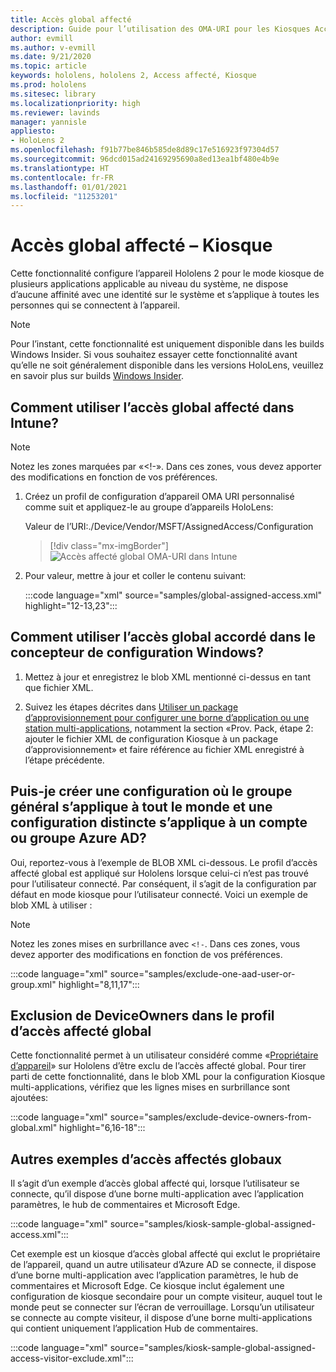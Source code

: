 ```yaml
---
title: Accès global affecté
description: Guide pour l’utilisation des OMA-URI pour les Kiosques Accès affecté
author: evmill
ms.author: v-evmill
ms.date: 9/21/2020
ms.topic: article
keywords: hololens, hololens 2, Access affecté, Kiosque
ms.prod: hololens
ms.sitesec: library
ms.localizationpriority: high
ms.reviewer: lavinds
manager: yannisle
appliesto:
- HoloLens 2
ms.openlocfilehash: f91b77be846b585de8d89c17e516923f97304d57
ms.sourcegitcommit: 96dcd015ad24169295690a8ed13ea1bf480e4b9e
ms.translationtype: HT
ms.contentlocale: fr-FR
ms.lasthandoff: 01/01/2021
ms.locfileid: "11253201"
---
```

# Accès global affecté – Kiosque

Cette fonctionnalité configure l’appareil Hololens 2 pour le mode kiosque de plusieurs applications applicable au niveau du système, ne dispose d’aucune affinité avec une identité sur le système et s’applique à toutes les personnes qui se connectent à l’appareil.

> [!NOTE]
> Pour l’instant, cette fonctionnalité est uniquement disponible dans les builds Windows Insider. Si vous souhaitez essayer cette fonctionnalité avant qu’elle ne soit généralement disponible dans les versions HoloLens, veuillez en savoir plus sur builds [Windows Insider](hololens-insider.md).

## Comment utiliser l’accès global affecté dans Intune?

> [!NOTE]
> Notez les zones marquées par «<!-». Dans ces zones, vous devez apporter des modifications en fonction de vos préférences.

1. Créez un profil de configuration d’appareil OMA URI personnalisé comme suit et appliquez-le au groupe d’appareils HoloLens:

    Valeur de l’URI:./Device/Vendor/MSFT/AssignedAccess/Configuration

    > [!div class="mx-imgBorder"]
    > ![Accès affecté global OMA-URI dans Intune](images/global-assigned-access-omauri.png)

2. Pour valeur, mettre à jour et coller le contenu suivant:

    :::code language="xml" source="samples/global-assigned-access.xml" highlight="12-13,23":::

## Comment utiliser l’accès global accordé dans le concepteur de configuration Windows?

1. Mettez à jour et enregistrez le blob XML mentionné ci-dessus en tant que fichier XML. 

2. Suivez les étapes décrites dans [Utiliser un package d’approvisionnement pour configurer une borne d’application ou une station multi-applications](https://docs.microsoft.com/hololens/hololens-kiosk#use-a-provisioning-package-to-set-up-a-single-app-or-multi-app-kiosk), notamment la section «Prov. Pack, étape 2: ajouter le fichier XML de configuration Kiosque à un package d’approvisionnement» et faire référence au fichier XML enregistré à l’étape précédente.

## Puis-je créer une configuration où le groupe général s’applique à tout le monde et une configuration distincte s’applique à un compte ou groupe Azure AD? 

Oui, reportez-vous à l’exemple de BLOB XML ci-dessous. Le profil d’accès affecté global est appliqué sur Hololens lorsque celui-ci n’est pas trouvé pour l’utilisateur connecté. Par conséquent, il s’agit de la configuration par défaut en mode kiosque pour l’utilisateur connecté.
Voici un exemple de blob XML à utiliser :

> [!NOTE]
> Notez les zones mises en surbrillance avec `<!-`. Dans ces zones, vous devez apporter des modifications en fonction de vos préférences.

 :::code language="xml" source="samples/exclude-one-aad-user-or-group.xml" highlight="8,11,17":::

## Exclusion de DeviceOwners dans le profil d’accès affecté global

Cette fonctionnalité permet à un utilisateur considéré comme «[Propriétaire d’appareil](security-adminless-os.md)» sur Hololens d’être exclu de l’accès affecté global. Pour tirer parti de cette fonctionnalité, dans le blob XML pour la configuration Kiosque multi-applications, vérifiez que les lignes mises en surbrillance sont ajoutées:

 :::code language="xml" source="samples/exclude-device-owners-from-global.xml" highlight="6,16-18":::

## Autres exemples d’accès affectés globaux

Il s’agit d’un exemple d’accès global affecté qui, lorsque l’utilisateur se connecte, qu’il dispose d’une borne multi-application avec l’application paramètres, le hub de commentaires et Microsoft Edge.

:::code language="xml" source="samples/kiosk-sample-global-assigned-access.xml":::

Cet exemple est un kiosque d’accès global affecté qui exclut le propriétaire de l’appareil, quand un autre utilisateur d’Azure AD se connecte, il dispose d’une borne multi-application avec l’application paramètres, le hub de commentaires et Microsoft Edge. Ce kiosque inclut également une configuration de kiosque secondaire pour un compte visiteur, auquel tout le monde peut se connecter sur l’écran de verrouillage. Lorsqu’un utilisateur se connecte au compte visiteur, il dispose d’une borne multi-applications qui contient uniquement l’application Hub de commentaires.

:::code language="xml" source="samples/kiosk-sample-global-assigned-access-visitor-exclude.xml":::
